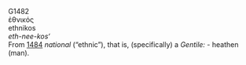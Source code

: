 <body>
  <p>G1482<br>  ἐθνικός  <br> ethnikos  <br><i>eth-nee-kos‘ </i><br>From <a href="g1484.htm">1484</a>  <i>national</i> (“ethnic”), that is, (specifically) a <i>Gentile:</i> - heathen (man).<br></p>
 </body>